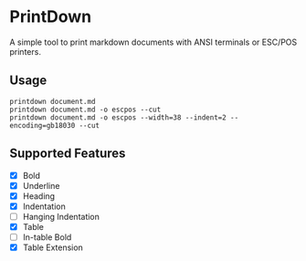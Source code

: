 # PrintDown

A simple tool to print markdown documents with ANSI terminals or ESC/POS printers.

## Usage

```
printdown document.md
printdown document.md -o escpos --cut
printdown document.md -o escpos --width=38 --indent=2 --encoding=gb18030 --cut
```

## Supported Features

* [x] Bold
* [x] Underline
* [x] Heading
* [x] Indentation
* [ ] Hanging Indentation
* [x] Table
* [ ] In-table Bold
* [x] Table Extension

